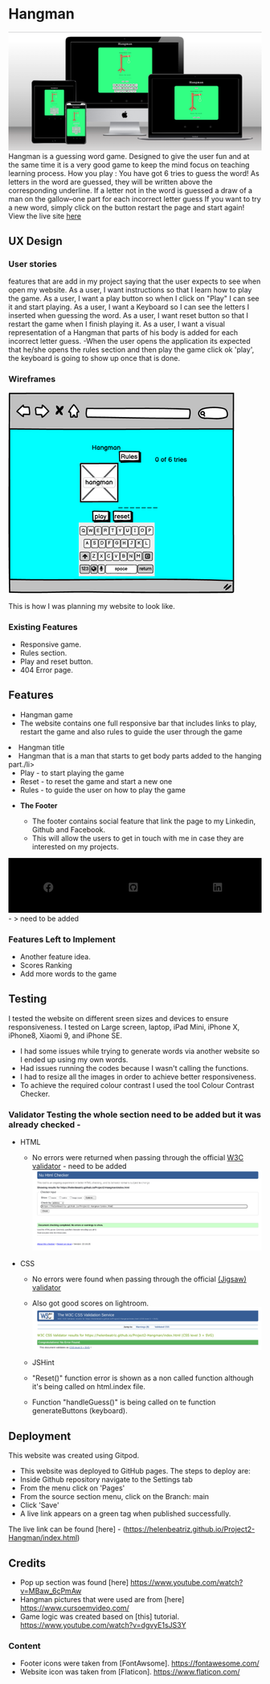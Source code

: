 # Hangman

![Mockup](/assets/images/mockup.png)
Hangman is a guessing word game. Designed to give the user  fun and at the same time it is a very good game to keep the mind focus on teaching learning process.
How you play : 
 You have got 6 tries to guess the word! 
As letters in the word are guessed, they will be written above the corresponding underline.
 If a letter not in the word is guessed a draw of a man on the gallow–one part for each incorrect letter guess
If you want to try a new word, simply click on the button restart the page and start
again!
View the live site [here](https://helenbeatriz.github.io/Project2-Hangman/index.html)

## UX Design
### User stories 
features that are add in my project saying that the user expects to see when open my website. 
As a user, I want instructions so that I learn how to play the game.
As a user, I want a play button so when I click on "Play" I can see it and start playing. 
As a user, I want a Keyboard so I can see the letters I inserted when guessing the word.
As a user, I want reset button so that I restart the game when I finish playing it. 
As a user, I want a visual representation of a Hangman that parts of his body is added for each incorrect letter guess.
-When the user opens the application its expected that he/she opens the rules section and then play the game click ok 'play', the keyboard is going to show up once that is done.

### Wireframes
![Game](/assets/images/hangamanwire.png)

This is how I was planning my website to look like. 
<br>

### Existing Features

* Responsive game.  
* Rules section.
* Play and reset button.
* 404 Error page.

## Features 

- Hangman game 
- The website contains one full responsive bar that includes links  to play, restart the game and also rules to guide the user through the game
<li>Hangman title </li>
<li>Hangman that is a man that starts to  get  body parts added to the hanging part./li>
<ul>
<li>Play  - to start playing the game</li>
<li>Reset - to reset the game and start a new one </li>
<li>Rules - to guide the user on how to play the game</li>
</ul>
 


- __The Footer__ 

  - The footer contains social feature that link the page to my Linkedin, Github and Facebook.
  - This will allow the users to get in touch with me in case they are interested on my projects.

![Footer](assets/images/footer.png) - > need to be added


### Features Left to Implement

- Another feature idea.
- Scores Ranking 
- Add more words to the game

## Testing 

I tested the website on different sreen sizes and devices to ensure responsiveness. I tested on Large screen, laptop, iPad Mini, iPhone X, iPhone8, Xiaomi 9, and iPhone SE.

- I had some issues while trying to generate words via another website so I ended up using my own words.
- Had issues running the codes because I wasn't calling the functions.
- I had to resize all the images in order to achieve better responsiveness.
- To achieve the required colour contrast I used the tool Colour Contrast Checker.

### Validator Testing the whole section need to be added but it was already checked -  

- HTML
  - No errors were returned when passing through the official [W3C validator](https://validator.w3.org/nu/?doc=https%3A%2F%2Fhelenbeatriz.github.io%2FCookingacademy-P1%2F) - need to be added 
  ![HTML-Validator](assets/images/htmlvalidator.png)
  
- CSS
  - No errors were found when passing through the official [(Jigsaw) validator](https://jigsaw.w3.org/css-validator/validator?uri=https%3A%2F%2Fhelenbeatriz.github.io%2FCookingacademy-P1%2F&profile=css3svg&usermedium=all&warning=1&vextwarning=&lang=en)
  - Also got good scores on lightroom. 
  ![CSS-validator](assets/images/cssvalidator.png)

  - JSHint
  - "Reset()" function error is shown as a non called function although it's being called on html.index file.
  - Function "handleGuess()" is being called on te function generateButtons (keyboard).
  
## Deployment

This website was created using Gitpod.

  - This website was deployed to GitHub pages. The steps to deploy are: 
  - Inside Github repository navigate to the Settings tab 
  - From the menu click on 'Pages'
  - From the source section menu, click on the Branch: main
  - Click 'Save'
  - A live link appears on a green tag when published successfully. 

The live link can be found [here] - (https://helenbeatriz.github.io/Project2-Hangman/index.html)


## Credits 

- Pop up section was found [here] https://www.youtube.com/watch?v=MBaw_6cPmAw
- Hangman pictures  that were used are from [here] https://www.cursoemvideo.com/
- Game logic was created based on [this] tutorial. https://www.youtube.com/watch?v=dgvyE1sJS3Y

### Content 

- Footer icons were taken from [FontAwsome]. https://fontawesome.com/
- Website icon was taken from [Flaticon]. https://www.flaticon.com/
